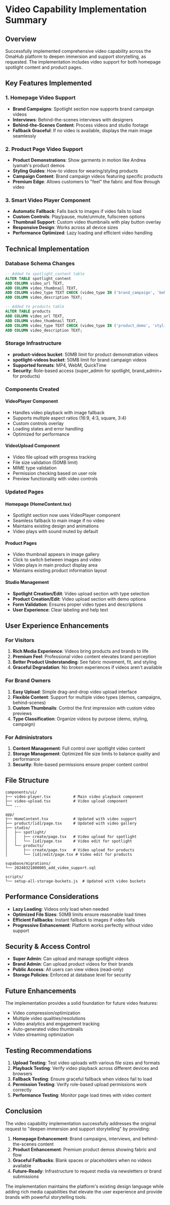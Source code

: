 # Video Capability Implementation Summary

## Overview

Successfully implemented comprehensive video capability across the OmaHub platform to deepen immersion and support storytelling, as requested. The implementation includes video support for both homepage spotlight content and product pages.

## Key Features Implemented

### 1. Homepage Video Support

- **Brand Campaigns**: Spotlight section now supports brand campaign videos
- **Interviews**: Behind-the-scenes interviews with designers
- **Behind-the-Scenes Content**: Process videos and studio footage
- **Fallback Graceful**: If no video is available, displays the main image seamlessly

### 2. Product Page Video Support

- **Product Demonstrations**: Show garments in motion like Andrea Iyamah's product demos
- **Styling Guides**: How-to videos for wearing/styling products
- **Campaign Content**: Brand campaign videos featuring specific products
- **Premium Edge**: Allows customers to "feel" the fabric and flow through video

### 3. Smart Video Player Component

- **Automatic Fallback**: Falls back to images if video fails to load
- **Custom Controls**: Play/pause, mute/unmute, fullscreen options
- **Thumbnail Support**: Custom video thumbnails with play button overlay
- **Responsive Design**: Works across all device sizes
- **Performance Optimized**: Lazy loading and efficient video handling

## Technical Implementation

### Database Schema Changes

```sql
-- Added to spotlight_content table
ALTER TABLE spotlight_content
ADD COLUMN video_url TEXT,
ADD COLUMN video_thumbnail TEXT,
ADD COLUMN video_type TEXT CHECK (video_type IN ('brand_campaign', 'behind_scenes', 'interview', 'product_demo')),
ADD COLUMN video_description TEXT;

-- Added to products table
ALTER TABLE products
ADD COLUMN video_url TEXT,
ADD COLUMN video_thumbnail TEXT,
ADD COLUMN video_type TEXT CHECK (video_type IN ('product_demo', 'styling_guide', 'behind_scenes', 'campaign')),
ADD COLUMN video_description TEXT;
```

### Storage Infrastructure

- **product-videos bucket**: 50MB limit for product demonstration videos
- **spotlight-videos bucket**: 50MB limit for brand campaign videos
- **Supported formats**: MP4, WebM, QuickTime
- **Security**: Role-based access (super_admin for spotlight, brand_admin+ for products)

### Components Created

#### VideoPlayer Component

- Handles video playback with image fallback
- Supports multiple aspect ratios (16:9, 4:3, square, 3:4)
- Custom controls overlay
- Loading states and error handling
- Optimized for performance

#### VideoUpload Component

- Video file upload with progress tracking
- File size validation (50MB limit)
- MIME type validation
- Permission checking based on user role
- Preview functionality with video controls

### Updated Pages

#### Homepage (HomeContent.tsx)

- Spotlight section now uses VideoPlayer component
- Seamless fallback to main image if no video
- Maintains existing design and animations
- Video plays with sound muted by default

#### Product Pages

- Video thumbnail appears in image gallery
- Click to switch between images and video
- Video plays in main product display area
- Maintains existing product information layout

#### Studio Management

- **Spotlight Creation/Edit**: Video upload section with type selection
- **Product Creation/Edit**: Video upload section with demo options
- **Form Validation**: Ensures proper video types and descriptions
- **User Experience**: Clear labeling and help text

## User Experience Enhancements

### For Visitors

1. **Rich Media Experience**: Videos bring products and brands to life
2. **Premium Feel**: Professional video content elevates brand perception
3. **Better Product Understanding**: See fabric movement, fit, and styling
4. **Graceful Degradation**: No broken experiences if videos aren't available

### For Brand Owners

1. **Easy Upload**: Simple drag-and-drop video upload interface
2. **Flexible Content**: Support for multiple video types (demos, campaigns, behind-scenes)
3. **Custom Thumbnails**: Control the first impression with custom video previews
4. **Type Classification**: Organize videos by purpose (demo, styling, campaign)

### For Administrators

1. **Content Management**: Full control over spotlight video content
2. **Storage Management**: Optimized file size limits to balance quality and performance
3. **Security**: Role-based permissions ensure proper content control

## File Structure

```
components/ui/
├── video-player.tsx          # Main video playback component
├── video-upload.tsx          # Video upload component
└── ...

app/
├── HomeContent.tsx           # Updated with video support
├── product/[id]/page.tsx     # Updated with video gallery
├── studio/
│   ├── spotlight/
│   │   ├── create/page.tsx   # Video upload for spotlight
│   │   └── [id]/page.tsx     # Video edit for spotlight
│   └── products/
│       ├── create/page.tsx   # Video upload for products
│       └── [id]/edit/page.tsx # Video edit for products

supabase/migrations/
└── 20240321000005_add_video_support.sql

scripts/
└── setup-all-storage-buckets.js  # Updated with video buckets
```

## Performance Considerations

- **Lazy Loading**: Videos only load when needed
- **Optimized File Sizes**: 50MB limits ensure reasonable load times
- **Efficient Fallbacks**: Instant fallback to images if video fails
- **Progressive Enhancement**: Platform works perfectly without video support

## Security & Access Control

- **Super Admin**: Can upload and manage spotlight videos
- **Brand Admin**: Can upload product videos for their brands
- **Public Access**: All users can view videos (read-only)
- **Storage Policies**: Enforced at database level for security

## Future Enhancements

The implementation provides a solid foundation for future video features:

- Video compression/optimization
- Multiple video qualities/resolutions
- Video analytics and engagement tracking
- Auto-generated video thumbnails
- Video streaming optimization

## Testing Recommendations

1. **Upload Testing**: Test video uploads with various file sizes and formats
2. **Playback Testing**: Verify video playback across different devices and browsers
3. **Fallback Testing**: Ensure graceful fallback when videos fail to load
4. **Permission Testing**: Verify role-based upload permissions work correctly
5. **Performance Testing**: Monitor page load times with video content

## Conclusion

The video capability implementation successfully addresses the original request to "deepen immersion and support storytelling" by providing:

1. **Homepage Enhancement**: Brand campaigns, interviews, and behind-the-scenes content
2. **Product Enhancement**: Premium product demos showing fabric and flow
3. **Graceful Fallbacks**: Blank spaces or placeholders when no videos available
4. **Future-Ready**: Infrastructure to request media via newsletters or brand submissions

The implementation maintains the platform's existing design language while adding rich media capabilities that elevate the user experience and provide brands with powerful storytelling tools.
